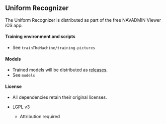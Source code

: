 ## Uniform Recognizer

The Uniform Recognizer is distributed as part of the free NAVADMIN Viewer iOS app.

#### Training environment and scripts

- See `trainTheMachine/training-pictures`

#### Models

- Trained models will be distributed as [releases](https://github.com/navadmin-viewer/recognizer/releases).
- See `models`

#### License

- All dependencies retain their original licenses.

- LGPL v3
  - Attribution required